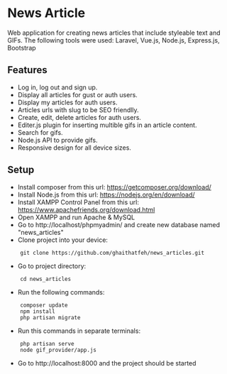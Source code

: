 # News Article

Web application for creating news articles that include styleable text and GIFs.
The following tools were used: Laravel, Vue.js, Node.js, Express.js, Bootstrap

## Features

-   Log in, log out and sign up.
-   Display all articles for gust or auth users.
-   Display my articles for auth users.
-   Articles urls with slug to be SEO friendlly.
-   Create, edit, delete articles for auth users.
-   Editer.js plugin for inserting multible gifs in an article content.
-   Search for gifs.
-   Node.js API to provide gifs.
-   Responsive design for all device sizes.

## Setup

-   Install composer from this url: https://getcomposer.org/download/
-   Install Node.js from this url: https://nodejs.org/en/download/
-   Install XAMPP Control Panel from this url: https://www.apachefriends.org/download.html
-   Open XAMPP and run Apache & MySQL
-   Go to http://localhost/phpmyadmin/ and create new database named "news_articles"
-   Clone project into your device:

```
    git clone https://github.com/ghaithatfeh/news_articles.git
```

-   Go to project directory:

```
    cd news_articles
```

-   Run the following commands:

```
    composer update
    npm install
    php artisan migrate
```

-   Run this commands in separate terminals:

```
    php artisan serve
    node gif_provider/app.js
```

-   Go to http://localhost:8000 and the project should be started
